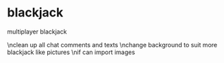 # blackjack
multiplayer blackjack

\nclean up all chat comments and texts
\nchange background to suit more blackjack like pictures
\nif can import images
